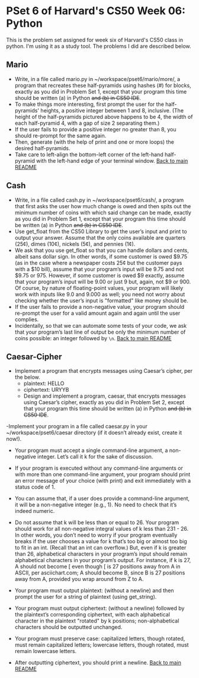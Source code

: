 # PSet 6 of Harvard's CS50 Week 06: Python
This is the problem set assigned for week six of Harvard's CS50 class in python. I'm using it as a study tool. The problems I did are described below.

## Mario

- Write, in a file called mario.py in ~/workspace/pset6/mario/more/, a program that recreates these half-pyramids using hashes (#) for blocks, exactly as you did in Problem Set 1, except that your program this time should be written (a) in Python ~~and (b) in CS50 IDE~~.
- To make things more interesting, first prompt the user for the half-pyramids' heights, a positive integer between 1 and 8, inclusive. (The height of the half-pyramids pictured above happens to be 4, the width of each half-pyramid 4, with a gap of size 2 separating them.)
- If the user fails to provide a positive integer no greater than 8, you should re-prompt for the same again.
- Then, generate (with the help of print and one or more loops) the desired half-pyramids.
- Take care to left-align the bottom-left corner of the left-hand half-pyramid with the left-hand edge of your terminal window.
[Back to main README](../README.md#harvard)

## Cash

- Write, in a file called cash.py in ~/workspace/pset6/cash/, a program that first asks the user how much change is owed and then spits out the minimum number of coins with which said change can be made, exactly as you did in Problem Set 1, except that your program this time should be written (a) in Python ~~and (b) in CS50 IDE~~.
- Use get_float from the CS50 Library to get the user’s input and print to output your answer. Assume that the only coins available are quarters (25¢), dimes (10¢), nickels (5¢), and pennies (1¢).
- We ask that you use get_float so that you can handle dollars and cents, albeit sans dollar sign. In other words, if some customer is owed $9.75 (as in the case where a newspaper costs 25¢ but the customer pays with a $10 bill), assume that your program’s input will be 9.75 and not $9.75 or 975. However, if some customer is owed $9 exactly, assume that your program’s input will be 9.00 or just 9 but, again, not $9 or 900. Of course, by nature of floating-point values, your program will likely work with inputs like 9.0 and 9.000 as well; you need not worry about checking whether the user’s input is "formatted" like money should be.
- If the user fails to provide a non-negative value, your program should re-prompt the user for a valid amount again and again until the user complies.
- Incidentally, so that we can automate some tests of your code, we ask that your program’s last line of output be only the minimum number of coins possible: an integer followed by ```\n```.
[Back to main README](../README.md#harvard)

## Caesar-Cipher

- Implement a program that encrypts messages using Caesar’s cipher, per the below.
    - plaintext:  HELLO  
    - ciphertext: URYYB
    - Design and implement a program, caesar, that encrypts messages using Caesar’s cipher, exactly as you did in Problem Set 2, except that your program this time should be written (a) in Python ~~and (b) in CS50 IDE~~.

-Implement your program in a file called caesar.py in your ~/workspace/pset6/caesar directory (if it doesn’t already exist, create it now!).

- Your program must accept a single command-line argument, a non-negative integer. Let’s call it k for the sake of discussion.

- If your program is executed without any command-line arguments or with more than one command-line argument, your program should print an error message of your choice (with print) and exit immediately with a status code of 1.

- You can assume that, if a user does provide a command-line argument, it will be a non-negative integer (e.g., 1). No need to check that it’s indeed numeric.

- Do not assume that k will be less than or equal to 26. Your program should work for all non-negative integral values of k less than 231 - 26. In other words, you don’t need to worry if your program eventually breaks if the user chooses a value for k that’s too big or almost too big to fit in an int. (Recall that an int can overflow.) But, even if k is greater than 26, alphabetical characters in your program’s input should remain alphabetical characters in your program’s output. For instance, if k is 27, A should not become [ even though [ is 27 positions away from A in ASCII, per asciichart.com; A should become B, since B is 27 positions away from A, provided you wrap around from Z to A.

- Your program must output plaintext: (without a newline) and then prompt the user for a string of plaintext (using get_string).

- Your program must output ciphertext: (without a newline) followed by the plaintext’s corresponding ciphertext, with each alphabetical character in the plaintext "rotated" by k positions; non-alphabetical characters should be outputted unchanged.

- Your program must preserve case: capitalized letters, though rotated, must remain capitalized letters; lowercase letters, though rotated, must remain lowercase letters.

- After outputting ciphertext, you should print a newline.
[Back to main README](../README.md#harvard)
